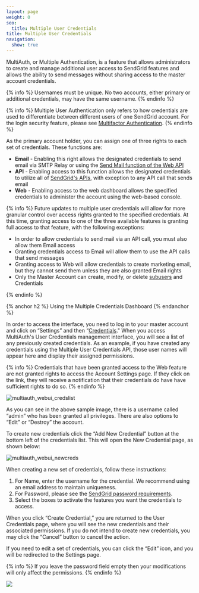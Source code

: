 ```yaml
---
layout: page
weight: 0
seo:
  title: Multiple User Credentials
title: Multiple User Credentials
navigation:
  show: true
---
```


MultiAuth, or Multiple Authentication, is a feature that allows administrators to create and manage additional user access to SendGrid features and allows the ability to send messages without sharing access to the master account credentials.

{% info %}
Usernames must be unique. No two accounts, either primary or additional credentials, may have the same username.
{% endinfo %}

{% info %}
Multiple User Authentication only refers to how credentials are used to differentiate between different users of one SendGrid account. For the login security feature, please see [Multifactor Authentication]({{root_ulr}/User_Guide/Settings/multifactor_authentication.html).
{% endinfo %}

As the primary account holder, you can assign one of three rights to each set of credentials. These functions are:

-   **Email** - Enabling this right allows the designated credentials to send email via SMTP Relay or using the [Send Mail function of the Web API]({{root_url}}/API_Reference/Web_API/mail.html)
-   **API** - Enabling access to this function allows the designated credentials to utilize all of [SendGrid's APIs](http://support.sendgrid.com/entries/21197488-what-are-the-sendgrid-apis-and-what-do-they-do), with exception to any API call that sends email
-   **Web** - Enabling access to the web dashboard allows the specified credentials to administer the account using the web-based console.

{% info %}
Future updates to multiple user credentials will allow for more granular control over access rights granted to the specified credentials. At this time, granting access to one of the three available features is granting full access to that feature, with the following exceptions:

-   In order to allow credentials to send mail via an API call, you must also allow them Email access
-   Granting credentials access to Email will allow them to use the API calls that send messages
-   Granting access to Web will allow credentials to create marketing email, but they cannot send them unless they are also granted Email rights
-   Only the Master Account can create, modify, or delete [subusers]({{root_url}}/User_Guide/Settings/Subusers/index.html) and Credentials

{% endinfo %}

{% anchor h2 %}
Using the Multiple Credentials Dashboard
{% endanchor %}

In order to access the interface, you need to log in to your master account and click on “Settings” and then “[Credentials](https://sendgrid.com/credentials)." When you access MultiAuth's User Credentials management interface, you will see a list of any previously created credentials. As an example, if you have created any credentials using the Multiple User Credentials API, those user names will appear here and display their assigned permissions.

{% info %}
Credentials that have been granted access to the Web feature are not granted rights to access the Account Settings page. If they click on the link, they will receive a notification that their credentials do have have sufficient rights to do so.
{% endinfo %}

![]({{root_url}}/images/multiple_credentials_1.png "multiauth_webui_credslist")

As you can see in the above sample image, there is a username called “admin” who has been granted all privileges. There are also options to “Edit” or “Destroy” the account.

To create new credentials click the “Add New Credential” button at the bottom left of the credentials list. This will open the New Credential page, as shown below:

![]({{root_url}}/images/multiple_credentials_2.png "multiauth_webui_newcreds")

When creating a new set of credentials, follow these instructions:

1.  For Name, enter the username for the credential. We recommend using an email address to maintain uniqueness.
2.  For Password, please see the [SendGrid password requirements]({{root_url}}{{site.password_requirements}}).
3.  Select the boxes to activate the features you want the credentials to access.

When you click “Create Credential,” you are returned to the User Credentials page, where you will see the new credentials and their associated permissions. If you do not intend to create new credentials, you may click the “Cancel” button to cancel the action.

If you need to edit a set of credentials, you can click the “Edit” icon, and you will be redirected to the Settings page.

{% info %}
If you leave the password field empty then your modifications will only affect the permissions.
{% endinfo %}

![]({{root_url}}/images/multiple_credentials_3.png)

##
